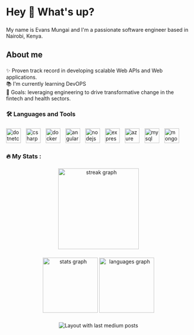 <h1 align="left">Hey 👋 What's up?</h1>

###

<p align="left">My name is Evans Mungai and I'm a passionate software engineer based in Nairobi, Kenya.</p>

###

<h2 align="left">About me</h2>

###

<p align="left">✨ Proven track record in developing scalable Web APIs and Web applications.<br>📚 I'm currently learning DevOPS<br>🎯 Goals: leveraging engineering to drive transformative change in the fintech and health sectors.</p>

###

<h3 align="left">🛠 Languages and Tools</h3>

###

<div align="left">
  <img src="https://cdn.jsdelivr.net/gh/devicons/devicon/icons/dotnetcore/dotnetcore-original.svg" height="40" alt="dotnetcore" style="margin-right: 10px;" />
  <img src="https://cdn.jsdelivr.net/gh/devicons/devicon/icons/csharp/csharp-original.svg" height="40" alt="csharp" style="margin-right: 10px;" />
  <img src="https://cdn.jsdelivr.net/gh/devicons/devicon/icons/docker/docker-original.svg" height="40" alt="docker" style="margin-right: 10px;" />
  <img src="https://cdn.jsdelivr.net/gh/devicons/devicon/icons/angularjs/angularjs-original.svg" height="40" alt="angularjs" style="margin-right: 10px;" />
  <img src="https://cdn.jsdelivr.net/gh/devicons/devicon/icons/nodejs/nodejs-original.svg" height="40" alt="nodejs" style="margin-right: 10px;" />
  <img src="https://cdn.jsdelivr.net/gh/devicons/devicon/icons/express/express-original.svg" height="40" alt="express" style="margin-right: 10px;" />
  <img src="https://cdn.jsdelivr.net/gh/devicons/devicon/icons/azure/azure-original.svg" height="40" alt="azure" style="margin-right: 10px;" />
  <img src="https://cdn.jsdelivr.net/gh/devicons/devicon/icons/mysql/mysql-original.svg" height="40" alt="mysql" style="margin-right: 10px;" />
  <img src="https://cdn.jsdelivr.net/gh/devicons/devicon/icons/mongodb/mongodb-original.svg" height="40" alt="mongodb" style="margin-right: 10px;" />
</div>

###

<h3 align="left">🔥   My Stats :</h3>

###

<div align="center">
  <img src="https://streak-stats.demolab.com?user=EvansMungai&locale=en&mode=daily&theme=dark&hide_border=false&border_radius=5&order=3" height="220" alt="streak graph"  />
</div>

###

<div align="center">
  <img src="https://github-readme-stats.vercel.app/api?username=EvansMungai&hide_title=false&hide_rank=false&show_icons=true&include_all_commits=true&count_private=true&disable_animations=false&theme=dracula&locale=en&hide_border=false&order=1" height="150" alt="stats graph"  />
  <img src="https://github-readme-stats.vercel.app/api/top-langs?username=EvansMungai&locale=en&hide_title=false&layout=compact&card_width=320&langs_count=5&theme=dracula&hide_border=false&order=2" height="150" alt="languages graph"  />
</div>

###

<div align="center">
  <img src="https://github-read-medium-git-main.pahlevikun.vercel.app/latest?limit=4" alt="Layout with last medium posts"  />
</div>

###
